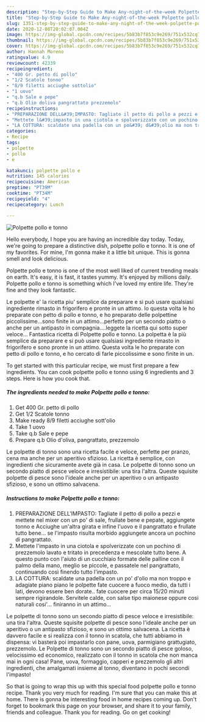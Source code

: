 ```yaml
---
description: "Step-by-Step Guide to Make Any-night-of-the-week Polpette pollo e tonno"
title: "Step-by-Step Guide to Make Any-night-of-the-week Polpette pollo e tonno"
slug: 1351-step-by-step-guide-to-make-any-night-of-the-week-polpette-pollo-e-tonno
date: 2020-12-08T20:02:07.004Z
image: https://img-global.cpcdn.com/recipes/5b83b7f853c9e269/751x532cq70/polpette-pollo-e-tonno-recipe-main-photo.jpg
thumbnail: https://img-global.cpcdn.com/recipes/5b83b7f853c9e269/751x532cq70/polpette-pollo-e-tonno-recipe-main-photo.jpg
cover: https://img-global.cpcdn.com/recipes/5b83b7f853c9e269/751x532cq70/polpette-pollo-e-tonno-recipe-main-photo.jpg
author: Hannah Moreno
ratingvalue: 4.9
reviewcount: 42339
recipeingredient:
- "400 Gr. petto di pollo"
- "1/2 Scatole tonno"
- "8/9 filetti acciughe sottolio"
- "1 uovo"
- "q.b Sale e pepe"
- "q.b Olio doliva pangrattato prezzemolo"
recipeinstructions:
- "PREPARAZIONE DELL&#39;IMPASTO: Tagliate il petto di pollo a pezzi e mettete nel mixer con un po&#39; di sale, frullate bene e pepate, aggiungete tonno e Acciughe un&#39;altra girata e infine l&#39;uovo e il pangrattato e frullate tutto bene... se l&#39;impasto risulta morbido aggiungete ancora un pochino di pangrattato."
- "Mettete l&#39;impasto in una ciotola e spolverizzate con un pochino di prezzemolo lavato e tritato in precedenza e mescolate tutto bene. A questo punto con l&#39;aiuto di un cucchiaio formate delle palline con il palmo della mano, meglio se piccole, e passatele nel pangrattato, continuando così finendo tutto l&#39;impasto."
- "LA COTTURA: scaldate una padella con un po&#39; d&#39;olio ma non troppo e adagiate piano piano le polpette fate cuocere a fuoco medio, da tutti i lati, devono essere ben dorate.. fate cuocere per circa 15/20 minuti sempre rigirandole. Servitele calde, con salse tipo maionese oppure cosi naturali cosi&#39;... finiranno in un attimo..."
categories:
- Recipe
tags:
- polpette
- pollo
- e

katakunci: polpette pollo e 
nutrition: 145 calories
recipecuisine: American
preptime: "PT39M"
cooktime: "PT34M"
recipeyield: "4"
recipecategory: Lunch

---
```



![Polpette pollo e tonno](https://img-global.cpcdn.com/recipes/5b83b7f853c9e269/751x532cq70/polpette-pollo-e-tonno-recipe-main-photo.jpg)

Hello everybody, I hope you are having an incredible day today. Today, we're going to prepare a distinctive dish, polpette pollo e tonno. It is one of my favorites. For mine, I'm gonna make it a little bit unique. This is gonna smell and look delicious.

Polpette pollo e tonno is one of the most well liked of current trending meals on earth. It's easy, it is fast, it tastes yummy. It's enjoyed by millions daily. Polpette pollo e tonno is something which I've loved my entire life. They're fine and they look fantastic.

Le polpette e&#39; la ricetta piu&#39; semplice da preparare e si può usare qualsiasi ingrediente rimasto in frigorifero e pronte in un attimo. Io questa volta le ho preparate con petto di pollo e tonno, e ho preparato delle polpettine piccolissime…sono finite in un attimo…perfetto per un secondo piatto o anche per un antipasto in compagnia….leggete la ricetta qui sotto super veloce… Fantastica ricetta di Polpette pollo e tonno. La polpetta è la più semplice da preparare e si può usare qualsiasi ingrediente rimasto in frigorifero e sono pronte in un attimo. Questa volta le ho preparate con petto di pollo e tonno, e ho cercato di farle piccolissime e sono finite in un.


To get started with this particular recipe, we must first prepare a few ingredients. You can cook polpette pollo e tonno using 6 ingredients and 3 steps. Here is how you cook that.

<!--inarticleads1-->

##### The ingredients needed to make Polpette pollo e tonno:

1. Get 400 Gr. petto di pollo
1. Get 1/2 Scatole tonno
1. Make ready 8/9 filetti acciughe sott&#39;olio
1. Take 1 uovo
1. Take q.b Sale e pepe
1. Prepare q.b Olio d&#39;oliva, pangrattato, prezzemolo


Le polpette di tonno sono una ricetta facile e veloce, perfette per pranzo, cena ma anche per un aperitivo sfizioso. La ricetta è semplice, con ingredienti che sicuramente avete già in casa. Le polpette di tonno sono un secondo piatto di pesce veloce e irresistibile: una tira l&#39;altra. Queste squisite polpette di pesce sono l&#39;ideale anche per un aperitivo o un antipasto sfizioso, e sono un ottimo salvacena. 

<!--inarticleads2-->

##### Instructions to make Polpette pollo e tonno:

1. PREPARAZIONE DELL&#39;IMPASTO: Tagliate il petto di pollo a pezzi e mettete nel mixer con un po&#39; di sale, frullate bene e pepate, aggiungete tonno e Acciughe un&#39;altra girata e infine l&#39;uovo e il pangrattato e frullate tutto bene... se l&#39;impasto risulta morbido aggiungete ancora un pochino di pangrattato.
1. Mettete l&#39;impasto in una ciotola e spolverizzate con un pochino di prezzemolo lavato e tritato in precedenza e mescolate tutto bene. A questo punto con l&#39;aiuto di un cucchiaio formate delle palline con il palmo della mano, meglio se piccole, e passatele nel pangrattato, continuando così finendo tutto l&#39;impasto.
1. LA COTTURA: scaldate una padella con un po&#39; d&#39;olio ma non troppo e adagiate piano piano le polpette fate cuocere a fuoco medio, da tutti i lati, devono essere ben dorate.. fate cuocere per circa 15/20 minuti sempre rigirandole. Servitele calde, con salse tipo maionese oppure cosi naturali cosi&#39;... finiranno in un attimo...


Le polpette di tonno sono un secondo piatto di pesce veloce e irresistibile: una tira l&#39;altra. Queste squisite polpette di pesce sono l&#39;ideale anche per un aperitivo o un antipasto sfizioso, e sono un ottimo salvacena. La ricetta è davvero facile e si realizza con il tonno in scatola, che tutti abbiamo in dispensa: vi basterà poi impastarlo con pane, uova, parmigiano grattugiato, prezzemolo. Le Polpette di tonno sono un secondo piatto di pesce goloso, velocissimo ed economico, realizzato con il tonno in scatola che non manca mai in ogni casa! Pane, uova, formaggio, capperi e prezzemolo gli altri ingredienti, che amalgamati insieme al tonno, diventano in pochi secondi l&#39;impasto! 

So that is going to wrap this up with this special food polpette pollo e tonno recipe. Thank you very much for reading. I'm sure that you can make this at home. There is gonna be interesting food in home recipes coming up. Don't forget to bookmark this page on your browser, and share it to your family, friends and colleague. Thank you for reading. Go on get cooking!

